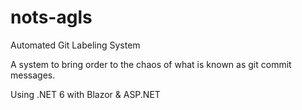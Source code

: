 # nots-agls

Automated Git Labeling System

A system to bring order to the chaos of what is known as git commit messages.

Using .NET 6 with Blazor & ASP.NET

